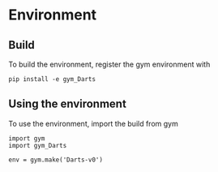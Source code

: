 # Environment

## Build

To build the environment, register the gym environment with

```
pip install -e gym_Darts
```

## Using the environment

To use the environment, import the build from gym

```
import gym
import gym_Darts

env = gym.make('Darts-v0')
```
